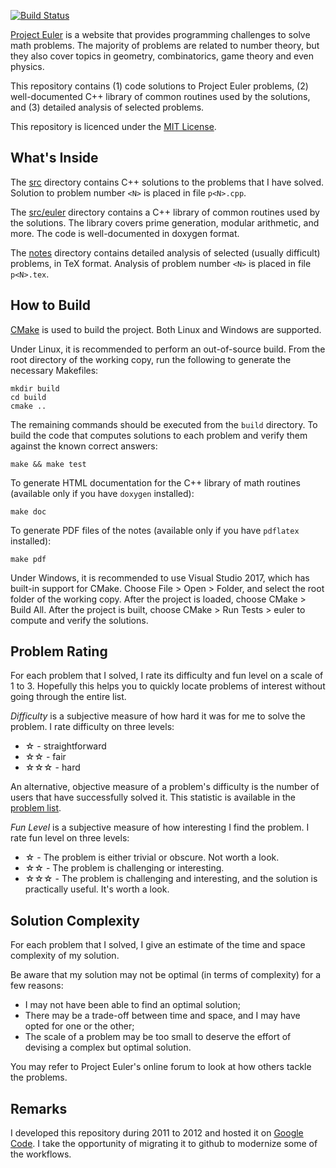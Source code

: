 [![Build Status](https://travis-ci.org/fancidev/euler.svg?branch=master)](https://travis-ci.org/fancidev/euler)

[Project Euler](https://projecteuler.net/) is a website that provides programming challenges to solve math problems. The majority of problems are related to number theory, but they also cover topics in geometry, combinatorics, game theory and even physics.

This repository contains (1) code solutions to Project Euler problems, (2) well-documented C++ library of common routines used by the solutions, and (3) detailed analysis of selected problems. 

This repository is licenced under the [MIT License](LICENSE).

## What's Inside

The [src](src) directory contains C++ solutions to the problems that I have solved. Solution to problem number `<N>` is placed in file `p<N>.cpp`.

The [src/euler](src/euler) directory contains a C++ library of common routines used by the solutions. The library covers prime generation, modular arithmetic, and more. The code is well-documented in doxygen format.

The [notes](notes) directory contains detailed analysis of selected (usually difficult) problems, in TeX format. Analysis of problem number `<N>` is placed in file `p<N>.tex`.

## How to Build

[CMake](https://cmake.org/) is used to build the project. Both Linux and Windows are supported.

Under Linux, it is recommended to perform an out-of-source build. From the root directory of the working copy, run the following to generate the necessary Makefiles:
```
mkdir build
cd build
cmake ..
```
The remaining commands should be executed from the `build` directory. To build the code that computes solutions to each problem and verify them against the known correct answers:
```
make && make test
```
To generate HTML documentation for the C++ library of math routines (available only if you have `doxygen` installed):
```
make doc
```
To generate PDF files of the notes (available only if you have `pdflatex` installed):
```
make pdf
```

Under Windows, it is recommended to use Visual Studio 2017, which has built-in support for CMake. Choose File > Open > Folder, and select the root folder of the working copy. After the project is loaded, choose CMake > Build All. After the project is built, choose CMake > Run Tests > euler to compute and verify the solutions.

## Problem Rating

For each problem that I solved, I rate its difficulty and fun level on a scale of 1 to 3. Hopefully this helps you to quickly locate problems of interest without going through the entire list.

_Difficulty_ is a subjective measure of how hard it was for me to solve the problem. I rate difficulty on three levels:

* ☆ - straightforward
* ☆☆ - fair 
* ☆☆☆ - hard 

An alternative, objective measure of a problem's difficulty is the number of users that have successfully solved it. This statistic is available in the [problem list](https://projecteuler.net/archives).

_Fun Level_ is a subjective measure of how interesting I find the problem. I rate fun level on three levels:

* ☆ - The problem is either trivial or obscure. Not worth a look.
* ☆☆ - The problem is challenging or interesting.
* ☆☆☆ - The problem is challenging and interesting, and the solution is practically useful. It's worth a look.

## Solution Complexity

For each problem that I solved, I give an estimate of the time and space complexity of my solution.

Be aware that my solution may not be optimal (in terms of complexity) for a few reasons:

* I may not have been able to find an optimal solution;
* There may be a trade-off between time and space, and I may have opted for one or the other;
* The scale of a problem may be too small to deserve the effort of devising a complex but optimal solution.

You may refer to Project Euler's online forum to look at how others tackle the problems.

## Remarks

I developed this repository during 2011 to 2012 and hosted it on [Google Code](https://code.google.com/archive/p/fun-math-problems/). I take the opportunity of migrating it to github to modernize some of the workflows.
